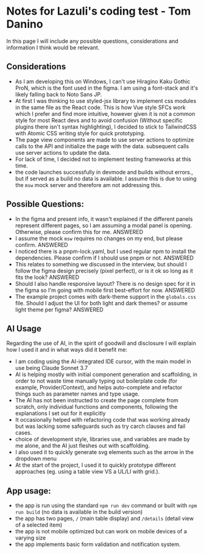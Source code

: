 # Notes for Lazuli's coding test - Tom Danino

In this page I will include any possible questions, considerations and information I think would be relevant.

## Considerations
- As I am developing this on Windows, I can't use Hiragino Kaku Gothic ProN, which is the font used in the figma. I am using a font-stack and it's likely falling back to Noto Sans JP.
- At first I was thinking to use styled-jsx library to implement css modules in  the same file as the React code. This is how Vue style SFCs work which I prefer and find more intuitive, however given it is not a common style for most React devs and to avoid confusion (Without specific plugins there isn't syntax highlighting), I decided to stick to TailwindCSS with Atomic CSS writing style for quick prototyping.
- The page view components are made to use server actions to optimize calls to the API and initialize the page with the data. subsequent calls use server actions to update the data.
- For lack of time, I decided not to implement testing frameworks at this time.
- the code launches successfully in devmode and builds without errors., but if served as a build no data is available. I assume this is due to using the `msw` mock server and therefore am not addressing this.

## Possible Questions:

- In the figma and present info, it wasn't explained if the different panels represent different pages, so I am assuming a modal panel is opening. Otherwise, please confirm this for me. ANSWERED
- I assume the mock `msw` requires no changes on my end, but please confirm. ANSWERED
- I noticed there is a pnpm-lock.yaml, but I used regular npm to install the dependencies. Please confirm if I should use pnpm or not. ANSWERED
- This relates to something we discussed in the interview, but should I follow the figma design precisely (pixel perfect), or is it ok so long as it fits the look? ANSWERED
- Should I also handle responsive layout? There is no design spec for it in the figma so I'm going with mobile first best-effort for now. ANSWERED
- The example project comes with dark-theme support in the `globals.css` file. Should I adjust the UI for both light and dark themes? or assume light theme per figma? ANSWERED

## AI Usage
Regarding the use of AI, in the spirit of goodwill and disclosure I will explain how I used it and in what ways did it benefit me:

- I am coding using the AI-integrated IDE cursor, with the main model in use being Claude Sonnet 3.7
- AI is helping mostly with initial component generation and scaffolding, in order to not waste time manually typing out boilerplate code (for example, Provider/Context), and helps auto-complete and refactor things such as parameter names and type usage.
- The AI has not been instructed to create the page complete from scratch, only individual functions and components, following the explanations I set out for it explicitly
- It occasionally helped with refactoring code that was working already but was lacking some safeguards such as try carch clauses and fail cases.
- choice of development style, libraries use, and variables are made by me alone, and the AI just fleshes out with scaffolding.
- I also used it to quickly generate svg elements such as the arrow in the dropdown menu
- At the start of the project, I used it to quickly prototype different approaches (eg. using a table view VS a UL/LI with grid.).

## App usage:
- the app is run using the standard `npm run dev` command or built with `npm run build` (no data is available in the build version)
- the app has two pages, `/` (main table display) and `/details` (detail view of a selected item)
- the app is not mobile optimized but can work on mobile devices of a varying size
- the app implements basic form validation and notification system.
